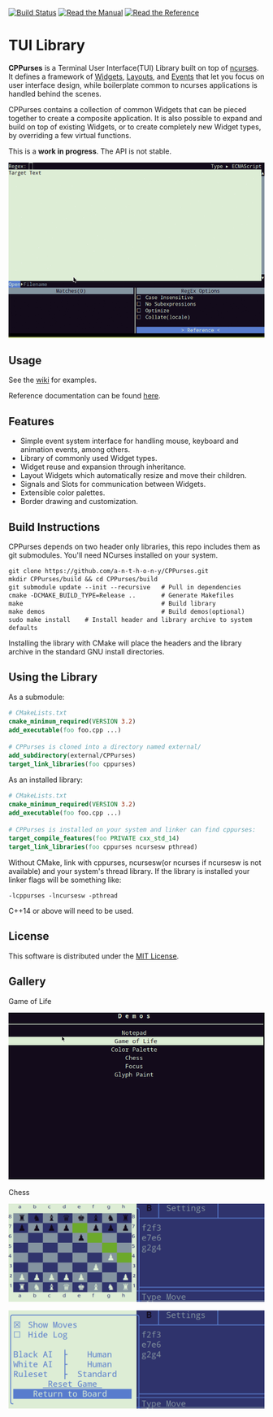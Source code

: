 [![Build Status](https://github.com/a-n-t-h-o-n-y/CPPurses/workflows/build/badge.svg)](https://github.com/a-n-t-h-o-n-y/CPPurses/actions?query=workflow%3Abuild)
[![Read the Manual](https://img.shields.io/badge/-Manual-yellow.svg)](docs/manual/index.md)
[![Read the Reference](https://img.shields.io/badge/-API%20Reference-blue.svg)](https://a-n-t-h-o-n-y.github.io/CPPurses/hierarchy.html)


# TUI Library
__CPPurses__ is a Terminal User Interface(TUI) Library built on top of
[ncurses](https://www.gnu.org/software/ncurses/). It defines a framework of
[Widgets](https://github.com/a-n-t-h-o-n-y/CPPurses/wiki/Widgets),
[Layouts](https://github.com/a-n-t-h-o-n-y/CPPurses/wiki/Layouts), and
[Events](https://github.com/a-n-t-h-o-n-y/CPPurses/wiki/Events) that let you focus on
user interface design, while boilerplate common to ncurses applications is
handled behind the scenes.

CPPurses contains a collection of common Widgets that can be pieced together to
create a composite application. It is also possible to expand and build on top
of existing Widgets, or to create completely new Widget types, by overriding a
few virtual functions.

This is a __work in progress__. The API is not stable.

<p align="center">
  <img src="docs/images/regexplore.gif">
</p>


<!-- ## TODO - neat example code -->
<!-- ### Both make<> prototyping and class building styles -->

## Usage
See the [wiki](https://github.com/a-n-t-h-o-n-y/CPPurses/wiki) for examples.

Reference documentation can be found [here](
https://a-n-t-h-o-n-y.github.io/CPPurses/annotated.html).

## Features
- Simple event system interface for handling mouse, keyboard
and animation events, among others.
- Library of commonly used Widget types.
- Widget reuse and expansion through inheritance.
- Layout Widgets which automatically resize and move their children.
- Signals and Slots for communication between Widgets.
- Extensible color palettes.
- Border drawing and customization.

## Build Instructions
CPPurses depends on two header only libraries, this repo
includes them as git submodules. You'll need NCurses installed on your system.
```
git clone https://github.com/a-n-t-h-o-n-y/CPPurses.git
mkdir CPPurses/build && cd CPPurses/build
git submodule update --init --recursive   # Pull in dependencies
cmake -DCMAKE_BUILD_TYPE=Release ..       # Generate Makefiles
make                                      # Build library
make demos                                # Build demos(optional)
sudo make install    # Install header and library archive to system defaults
```
Installing the library with CMake will place the headers and the library
archive in the standard GNU install directories.

## Using the Library
As a submodule:
```cmake
# CMakeLists.txt
cmake_minimum_required(VERSION 3.2)
add_executable(foo foo.cpp ...)

# CPPurses is cloned into a directory named external/
add_subdirectory(external/CPPurses)
target_link_libraries(foo cppurses)
```

As an installed library:
```cmake
# CMakeLists.txt
cmake_minimum_required(VERSION 3.2)
add_executable(foo foo.cpp ...)

# CPPurses is installed on your system and linker can find cppurses:
target_compile_features(foo PRIVATE cxx_std_14)
target_link_libraries(foo cppurses ncursesw pthread)
```

Without CMake, link with cppurses, ncursesw(or ncurses if ncursesw
is not available) and your system's thread library. If the library
is installed your linker flags will be something like:
```
-lcppurses -lncursesw -pthread
```
C++14 or above will need to be used.

## License
This software is distributed under the [MIT License](LICENSE.txt).

## Gallery
Game of Life
<p align="center">
  <img src="docs/images/gol_demo.gif">
</p>

Chess
<p align="center">
  <img src="docs/images/chess_demo_1.png">
</p>
<p align="center">
  <img src="docs/images/chess_demo_2.png">
</p>
